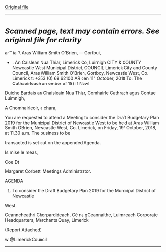 [Original file](https://www.limerick.ie/sites/default/files/media/documents/2018-10/00%202018-10-19%20Agenda.pdf)

---
*<small>Scanned page, text may contain errors. See original file for clarity</small>*  
=

ar™ ia ‘\ Aras Wiltiam Smith O'Brien,
— Gortbui,
* . An Caislean Nua Thiar,
Limerick Co, Luirnigh
CITY & COUNTY Newcastle West Municipal District,
COUNCIL Limerick City and County Council,
Aras William Smith O'Brien,
Gortboy,
Newcastle West,
Co. Limerick
t: +353 (0) 69 62100
AR cen
11" October, 2018
To: The Cathaoirleach an ember of 18) if New!

Duiche Bardais an Chaisleain Nua Thiar,
Comhairle Cathrach agus Contae Luimnigh,

A Chomhairleoir, a chara,

You are requested to attend a Meeting to consider the Draft Budgetary Plan 2019 for the
Municipal District of Newcastle West to be held at Aras William Smith OBrien, Newcastle
West, Co. Limerick, on Friday, 19° October, 2018, at 11.30 a.m. The business to be

transacted is set out on the appended Agenda.

Is mise le meas,

Coe Dt

Margaret Corbett,
Meetings Administrator.

AGENDA

1. To consider the Draft Budgetary Plan 2019 for the Municipal District of Newcastle

West.

Ceanncheathri Chorpardideach, Cé na gCeannaithe, Luimneach
Corporate Headquarters, Merchants Quay, Limerick

(Report Attached)

w @LimerickCouncil


---
